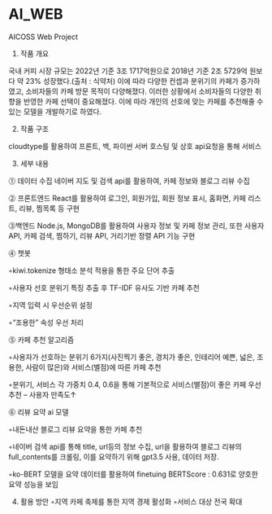 # AI_WEB
AICOSS Web Project

1. 작품 개요
   
국내 커피 시장 규모는 2022년 기준 3조 1717억원으로 2018년 기준 2조 5729억 원보다 약 23% 성장했다.(출처 : 식약처) 이에 따라 다양한 컨셉과 분위기의 카페가 증가하였고, 소비자들의 카페 방문 목적이 다양해졌다. 이러한 상황에서 소비자들의 다양한 취향을 반영한 카페 선택이 중요해졌다. 이에 따라 개인의 선호에 맞는 카페를 추천해줄 수 있는 모델을 개발하기로 하였다.

2. 작품 구조
   
cloudtype를 활용하여 프론트, 백, 파이썬 서버 호스팅 및 상호 api요청을 통해 서비스

3. 세부 내용
   

⓵ 데이터 수집
 네이버 지도 및 검색 api를 활용하여, 카페 정보와 블로그 리뷰 수집
 

⓶ 프론트엔드
 React를 활용하여 로그인, 회원가입, 회원 정보 표시, 홈화면, 카페 리스트, 리뷰, 찜목록 등 구현
 

⓷백엔드
 Node.js, MongoDB를 활용하여 사용자 정보 및 카페 정보 관리, 또한 사용자 API, 카페 검색, 찜하기, 리뷰 API, 거리기반 정렬 API 기능 구현
 

⓸ 챗봇

◦kiwi.tokenize 형태소 분석 적용을 통한 주요 단어 추출  

◦사용자 선호 분위기 특징 추출 후 TF-IDF 유사도 기반 카페 추천

◦지역 입력 시 우선순위 설정

◦“조용한” 속성 우선 처리


⓹ 카페 추천 알고리즘

◦사용자가 선호하는 분위기 6가지(사진찍기 좋은, 경치가 좋은, 인테리어 예쁜, 넓은, 조용한, 사람이 많은)와 서비스(별점)에 따른 카페 추천

◦분위기, 서비스 각 가중치 0.4, 0.6을 통해 기본적으로 서비스(별점)이 좋은 카페 우선 추천 – 사용자 만족도↑


⓺ 리뷰 요약 ai 모델

◦내돈내산 블로그 리뷰 요약을 통한 카페 추천

◦네이버 검색 api를 통해 title, url등의 정보 수집, url을 활용하여 블로그 리뷰의 full_contents를 크롤링, 이를 요약하기 위해 gpt3.5 사용, 데이터 저장.

◦ko-BERT 모델을 요약 데이터를 활용하여 finetuing BERTScore : 0.631로 양호한 요약 성능을 보임



4. 활용 방안 
◦지역 카페 축제를 통한 지역 경제 활성화
◦서비스 대상 전국 확대
